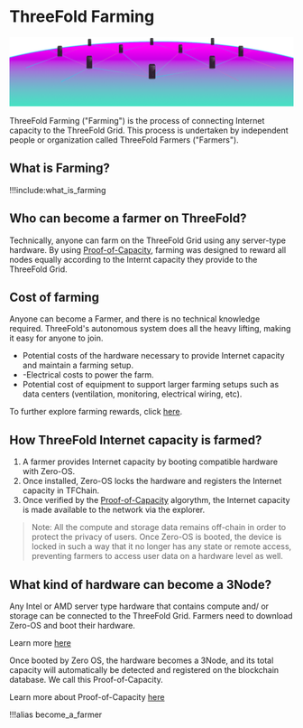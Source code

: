# ThreeFold Farming

![](img/grid_new.png)

ThreeFold Farming ("Farming") is the process of connecting Internet capacity to the ThreeFold Grid. This process is undertaken by independent people or organization called ThreeFold Farmers ("Farmers").

## What is Farming?

!!!include:what_is_farming

## Who can become a farmer on ThreeFold?

Technically, anyone can farm on the ThreeFold Grid using any server-type hardware. By using [Proof-of-Capacity](proof_of_capacity), farming was designed to reward all nodes equally according to the Internt capacity they provide to the ThreeFold Grid. 

## Cost of farming 

Anyone can become a Farmer, and there is no technical knowledge required. ThreeFold's autonomous system does all the heavy lifting, making it easy for anyone to join.

- Potential costs of the hardware necessary to provide Internet capacity and maintain a farming setup.
- -Electrical costs to power the farm.
- Potential cost of equipment to support larger farming setups such as data centers (ventilation, monitoring, electrical wiring, etc). 

To further explore farming rewards, click [here](@farming_reward). 

## How ThreeFold Internet capacity is farmed?

1. A farmer provides Internet capacity by booting compatible hardware with Zero-OS. 
2. Once installed, Zero-OS locks the hardware and registers the Internet capacity in TFChain. 
3. Once verified by the [Proof-of-Capacity](proof_of_capacity) algorythm, the Internet capacity is made available to the network via the explorer. 

> Note: All the compute and storage data remains off-chain in order to protect the privacy of users. Once Zero-OS is booted, the device is locked in such a way that it no longer has any state or remote access, preventing farmers to access user data on a hardware level as well. 

## What kind of hardware can become a 3Node?

Any Intel or AMD server type hardware that contains compute and/ or storage can be connected to the ThreeFold Grid. Farmers need to download Zero-OS and boot their hardware. 

Learn more [here](@farming_hardware_overview)

Once booted by Zero OS, the hardware becomes a 3Node, and its total capacity will automatically be detected and registered on the blockchain database. We call this Proof-of-Capacity.

Learn more about Proof-of-Capacity [here](@proof_of_capacity)

<!-- ## Why becoming a Farmer?

### Internet and Its Global Demand 

The Internet represents the largest economy in the world and is growing at a rapid pace.

![](img/token_time_to_get_involved_now_.jpg)

The ThreeFold Grid offers the most scaleable, secure and sustainable infrastructure to supply the increasing Internet demand. 

Learn more about the ThreeFold Grid [here](grid_home).

### Sovereign and Recurrent Wealth 

By participating in the expansion of the ThreeFold Grid, Farmers earn TFT on a monthly basis. ThreeFold Token has value - it represents a unit of reservation of Internet Capacity on the ThreeFold Grid. With the infinite expansion of the ThreeFold Grid and the scarcity of mechanism of the TFT, there will be a constant increase in demand while a decrease in supply, thus providing value of its holders/Farmers. 

Learn more about Farming Rewards [here](@farming_reward). -->

!!!alias become_a_farmer